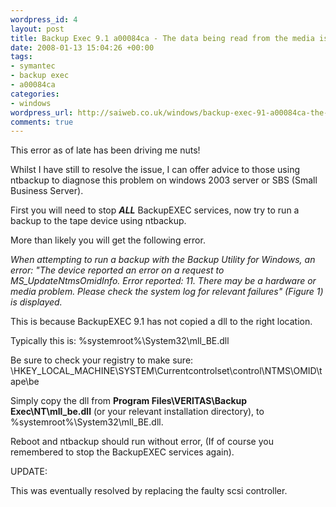 ```yaml
--- 
wordpress_id: 4
layout: post
title: Backup Exec 9.1 a00084ca - The data being read from the media is inconsistent
date: 2008-01-13 15:04:26 +00:00
tags: 
- symantec
- backup exec
- a00084ca
categories: 
- windows
wordpress_url: http://saiweb.co.uk/windows/backup-exec-91-a00084ca-the-data-being-read-from-the-media-is-inconsistent
comments: true
---
```

This error as of late has been driving me nuts!

Whilst I have still to resolve the issue, I can offer advice to those using ntbackup to diagnose this problem on windows 2003 server or SBS (Small Business Server).

First you will need to stop <strong>_ALL_</strong> BackupEXEC services, now try to run a backup to the tape device using ntbackup.

More than likely you will get the following error.

<em>When attempting to run a backup with the Backup Utility for Windows, an error: "The device reported an error on a request to MS_UpdateNtmsOmidInfo. Error reported: 11. There may be a hardware or media problem. Please check the system log for relevant failures" (Figure 1) is displayed.</em>

This is because BackupEXEC 9.1 has not copied a dll to the right location.

Typically this is: %systemroot%\System32\mll_BE.dll

Be sure to check your registry to make sure: \\HKEY_LOCAL_MACHINE\SYSTEM\Currentcontrolset\control\NTMS\OMID\tape\be

Simply copy the dll from <strong>Program Files\VERITAS\Backup Exec\NT\mll_be.dll</strong> (or your relevant installation directory), to %systemroot%\System32\mll_BE.dll.

Reboot and ntbackup should run without error, (If of course you remembered to stop the BackupEXEC services again).

UPDATE:

This was eventually resolved by replacing the faulty scsi controller.
